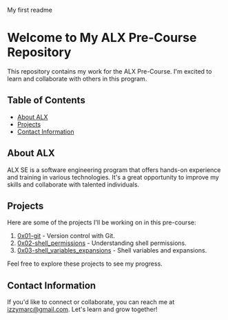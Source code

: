 My first readme
# Welcome to My ALX Pre-Course Repository

This repository contains my work for the ALX Pre-Course. I'm excited to learn and collaborate with others in this program.

## Table of Contents

- [About ALX](#about-alx)
- [Projects](#projects)
- [Contact Information](#contact-information)

## About ALX

ALX SE is a software engineering program that offers hands-on experience and training in various technologies. It's a great opportunity to improve my skills and collaborate with talented individuals.

## Projects

Here are some of the projects I'll be working on in this pre-course:

1. [0x01-git](./0x01-git) - Version control with Git.
2. [0x02-shell_permissions](./0x02-shell_permissions) - Understanding shell permissions.
3. [0x03-shell_variables_expansions](./0x03-shell_variables_expansions) - Shell variables and expansions.

Feel free to explore these projects to see my progress.

## Contact Information

If you'd like to connect or collaborate, you can reach me at [izzymarc@gmail.com](mailto:izzymarc@gmail.com). Let's learn and grow together!
